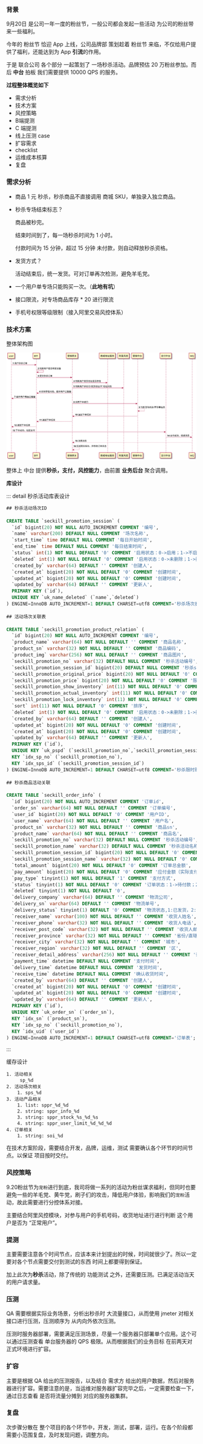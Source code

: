 ### 背景

9月20日 是公司一年一度的粉丝节，一般公司都会发起一些活动 为公司的粉丝带来一些福利。

今年的 粉丝节 恰迎 App 上线，公司品牌部 策划趁着 粉丝节 来临，不仅给用户提供了福利，还能达到为 App **引流**的作用。

于是 联合公司 各个部分 一起策划了 一场秒杀活动。品牌预估 20 万粉丝参加。而后 **中台** 拍板 我们需要提供 10000 QPS 的服务。



**过程整体概览如下**

- 需求分析
- 技术方案
- 风控策略
- B端提测
- C 端提测
- 线上压测 case
- 扩容需求
- checklist
- 运维成本核算
- 复盘



### 需求分析

- 商品 1 元 秒杀，秒杀商品不直接调用 商城 SKU，单独录入独立商品。

- 秒杀专场结束标志？

  商品被秒完。

  结束时间到了，每一场秒杀时间为 1 小时。

  付款时间为 15 分钟，超过 15 分钟 未付款，则自动释放秒杀资格。

- 发货方式？

  活动结束后，统一发货。可对订单再次检测，避免羊毛党。

- 一个用户单专场只能购买一次。（**此地有坑**）

- 接口限流，对专场商品库存 * 20 进行限流

- 手机号权限等级限制（接入阿里交易风控体系）



### 技术方案

整体架构图


![](../.vuepress/public/1600739080534.svg)



整体上 中台 提供**秒杀，支付，风控能力**，由前置 **业务后台** 聚合调用。

**库设计** 

::: detail 秒杀活动库表设计

```sql
## 秒杀活动场次ID

CREATE TABLE `seckill_promotion_session` (
  `id` bigint(20) NOT NULL AUTO_INCREMENT COMMENT '编号',
  `name` varchar(200) DEFAULT NULL COMMENT '场次名称',
  `start_time` time DEFAULT NULL COMMENT '每日开始时间',
  `end_time` time DEFAULT NULL COMMENT '每日结束时间',
  `status` int(1) NOT NULL DEFAULT '0' COMMENT '启用状态：0->启用；1->不启用',
  `deleted` int(1) NOT NULL DEFAULT '0' COMMENT '启用状态：0->未删除；1->删除',
  `created_by` varchar(64) DEFAULT '' COMMENT '创建人',
  `created_at` bigint(20) NOT NULL DEFAULT '0' COMMENT '创建时间',
  `updated_at` bigint(20) NOT NULL DEFAULT '0' COMMENT '创建时间',
  `updated_by` varchar(64) DEFAULT '' COMMENT '更新人',
  PRIMARY KEY (`id`),
  UNIQUE KEY `uk_name_deleted` (`name`,`deleted`)
) ENGINE=InnoDB AUTO_INCREMENT=1 DEFAULT CHARSET=utf8 COMMENT='秒杀场次表';

## 活动场次关联表

CREATE TABLE `seckill_promotion_product_relation` (
  `id` bigint(20) NOT NULL AUTO_INCREMENT COMMENT '编号',
  `product_name` varchar(64) NOT NULL DEFAULT '' COMMENT '商品名称',
  `product_sn` varchar(32) NOT NULL DEFAULT '' COMMENT '商品编码',
  `product_img` varchar(256) NOT NULL DEFAULT '' COMMENT '商品图片',
  `seckill_promotion_no` varchar(32) DEFAULT NULL COMMENT '秒杀活动编号',
  `seckill_promotion_session_id` bigint(20) DEFAULT NULL COMMENT '秒杀session编号',
  `seckill_promotion_original_price` bigint(20) NOT NULL DEFAULT '0' COMMENT '秒杀活动原价',
  `seckill_promotion_price` bigint(20) NOT NULL DEFAULT '0' COMMENT '限时秒杀活动价格',
  `seckill_promotion_show_inventory` int(11) NOT NULL DEFAULT '0' COMMENT '展示活动商品数量',
  `seckill_promotion_actual_inventory` int(11) NOT NULL DEFAULT '0' COMMENT '实际库存购数量',
  `seckill_promotion_lock_inventory` int(11) NOT NULL DEFAULT '0' COMMENT '锁定库存数量',
  `sort` int(11) NOT NULL DEFAULT '0' COMMENT '排序',
  `deleted` int(1) NOT NULL DEFAULT '0' COMMENT '启用状态：0->未删除；1->删除',
  `created_by` varchar(64) DEFAULT '' COMMENT '创建人',
  `updated_at` bigint(20) NOT NULL DEFAULT '0' COMMENT '创建时间',
  `created_at` bigint(20) NOT NULL DEFAULT '0' COMMENT '创建时间',
  `updated_by` varchar(64) DEFAULT '' COMMENT '更新人',
  PRIMARY KEY (`id`),
  UNIQUE KEY `uk_pspd` (`seckill_promotion_no`,`seckill_promotion_session_id`,`product_sn`,`deleted`),
  KEY `idx_sp_no` (`seckill_promotion_no`),
  KEY `idx_sps_id` (`seckill_promotion_session_id`)
) ENGINE=InnoDB AUTO_INCREMENT=1 DEFAULT CHARSET=utf8 COMMENT='秒杀限时购与商品关系表';

## 秒杀商品活动关联

CREATE TABLE `seckill_order_info` (
  `id` bigint(20) NOT NULL AUTO_INCREMENT COMMENT '订单id',
  `order_sn` varchar(64) NOT NULL DEFAULT '' COMMENT '订单编号',
  `user_id` bigint(20) NOT NULL DEFAULT '0' COMMENT '用户ID',
  `user_name` varchar(64) NOT NULL DEFAULT '' COMMENT '用户名',
  `product_sn` varchar(32) NOT NULL DEFAULT '' COMMENT '商品sn',
  `product_name` varchar(64) NOT NULL DEFAULT '' COMMENT '商品名',
  `seckill_promotion_no` varchar(32) DEFAULT NULL COMMENT '秒杀活动编号',
  `seckill_promotion_name` varchar(32) DEFAULT NULL COMMENT '秒杀活动名称',
  `seckill_promotion_session_id` bigint(20) NOT NULL DEFAULT '0' COMMENT '活动场次ID',
  `seckill_promotion_session_name` varchar(32) NOT NULL DEFAULT '0' COMMENT '活动场次名称',
  `total_amount` bigint(20) NOT NULL DEFAULT '0' COMMENT '订单总金额',
  `pay_amount` bigint(20) NOT NULL DEFAULT '0' COMMENT '应付金额（实际支付金额）',
  `pay_type` tinyint(1) NOT NULL DEFAULT '1' COMMENT '支付方式',
  `status` tinyint(1) NOT NULL DEFAULT '0' COMMENT '订单状态：1->待付款；2->已支付；3->已取消；4->已完成',
  `deleted` tinyint(1) NOT NULL DEFAULT '0',
  `delivery_company` varchar(64) DEFAULT '' COMMENT '物流公司',
  `delivery_sn` varchar(64) DEFAULT '' COMMENT '物流单号',
  `delivery_status` tinyint(1) DEFAULT '0' COMMENT '物流状态,1:已发货，2:已签收,3:已完成',
  `receiver_name` varchar(100) NOT NULL DEFAULT '' COMMENT '收货人姓名',
  `receiver_phone` varchar(32) NOT NULL DEFAULT '' COMMENT '收货人电话',
  `receiver_post_code` varchar(32) NOT NULL DEFAULT '' COMMENT '收货人邮编',
  `receiver_province` varchar(32) NOT NULL DEFAULT '' COMMENT '省份/直辖市',
  `receiver_city` varchar(32) NOT NULL DEFAULT '' COMMENT '城市',
  `receiver_region` varchar(32) NOT NULL DEFAULT '' COMMENT '区',
  `receiver_detail_address` varchar(256) NOT NULL DEFAULT '' COMMENT '详细地址',
  `payment_time` datetime DEFAULT NULL COMMENT '支付时间',
  `delivery_time` datetime DEFAULT NULL COMMENT '发货时间',
  `receive_time` datetime DEFAULT NULL COMMENT '确认收货时间',
  `created_by` varchar(64) DEFAULT '' COMMENT '创建人',
  `created_at` bigint(20) NOT NULL DEFAULT '0' COMMENT '创建时间',
  `updated_at` bigint(20) NOT NULL DEFAULT '0' COMMENT '创建时间',
  `updated_by` varchar(64) DEFAULT '' COMMENT '更新人',
  PRIMARY KEY (`id`),
  UNIQUE KEY `uk_order_sn` (`order_sn`),
  KEY `idx_sn` (`product_sn`),
  KEY `idx_sp_no` (`seckill_promotion_no`),
  KEY `idx_uid` (`user_id`)
) ENGINE=InnoDB AUTO_INCREMENT=1 DEFAULT CHARSET=utf8 COMMENT='订单表';
```

:::



缓存设计

```
1. 活动相关
     sp_%d
2. 活动场次相关
    1. sps_%d
3. 活动产品相关
    1. list: sppr_%d_%d
    2. string: sppr_info_%d
    3. string: sppr_stock_%s_%d_%s
    4. string: sppr_user_limit_%d_%d_%d
4. 订单相关
    1. string: soi_%d
```



在技术方案阶段，需要结合开发，品牌，运维，测试 需要确认各个环节的时间节点。以保证 项目按时交付。



### 风控策略

 9.20粉丝节为`宠粉`进行到底，我司将做一系列的活动为粉丝谋求福利，但同时也要避免一些的羊毛党、黄牛党，刷子们的攻击，降低用户体验，影响我们的`宠粉`活动，故此需要进行分控体系对接。

主要结合阿里风控模块，对参与用户的手机号码，收货地址进行进行判断 这个用户是否为 “正常用户”。



### 提测

主要需要注意各个时间节点，应该本来计划提出的时候，时间就很少了。所以一定要对各个节点需要交付到测试的东西 时间上都要得到保证。

加上此次为**秒杀**活动，除了传统的 功能测试 之外，还需要压测。已满足活动当天的用户请求量。



### 压测

QA 需要根据实际业务场景，分析出秒杀时 大流量接口，从而使用 jmeter 对相关接口进行压测，压测顺序为 从内向外依次压测。

压测时服务器部署，需要满足压测场景，尽量一个服务器只部署单个应用。这个可以通过压测查看 单台服务器的 QPS 极限。从而根据我们的业务目标 在前两天对正式环境进行扩容。



### 扩容

主要是根据 QA 给出的压测报告，以及结合 需求方 给出的用户数据，然后对服务器进行扩容。需要注意的是，当运维对服务器扩容完毕之后，一定需要检查一下，通过日志查看 是否将流量分摊到 对应的服务器集群。



### 复盘

次步骤分散在 整个项目的各个环节中，开发，测试，部署，运行。在各个阶段都需要小范围复盘，及时发现问题，调整方向。

